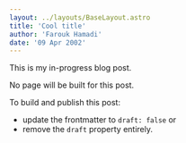 ```yaml
---
layout: ../layouts/BaseLayout.astro
title: 'Cool title'
author: 'Farouk Hamadi'
date: '09 Apr 2002'
---
```


This is my in-progress blog post.

No page will be built for this post.

To build and publish this post:

- update the frontmatter to `draft: false` or
- remove the `draft` property entirely.
